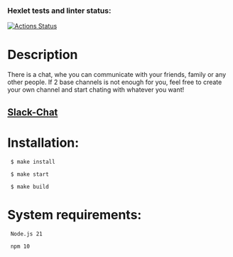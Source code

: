 ### Hexlet tests and linter status:
[![Actions Status](https://github.com/mrkafcha/frontend-project-12/actions/workflows/hexlet-check.yml/badge.svg)](https://github.com/mrkafcha/frontend-project-12/actions)

# Description
There is a chat, whe you can communicate with your friends, family or any other people. If 2 base channels is not enough for you, feel free to create your own channel and start chating with whatever you want!
## [Slack-Chat](https://slack-chat-97nu.onrender.com)

# Installation:
```
 $ make install

 $ make start
 
 $ make build
```
# System requirements:
```
 Node.js 21
 
 npm 10
```

